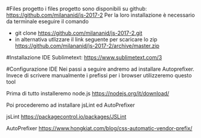 #Files progetto
i files progetto sono disponibili su github: https://github.com/milananid/js-2017-2
Per la loro installazione è necessario da terminale eseguire il comando
* git clone https://github.com/milananid/js-2017-2.git
* in alternativa utlizzare il link seguente per scaricare lo zip https://github.com/milananid/js-2017-2/archive/master.zip

#Installazione IDE
Sublimetext: https://www.sublimetext.com/3

#Configurazione IDE
Nei passi a seguire andremo ad installare Autoprefixer.
Invece di scrivere manualmente i prefissi per i browser utilizzeremo questo tool

Prima di tutto installeremo node.js
https://nodejs.org/it/download/

Poi procederemo ad installare jsLint ed AutoPrefixer

jsLint
https://packagecontrol.io/packages/JSLint

AutoPrefixer
https://www.hongkiat.com/blog/css-automatic-vendor-prefix/
